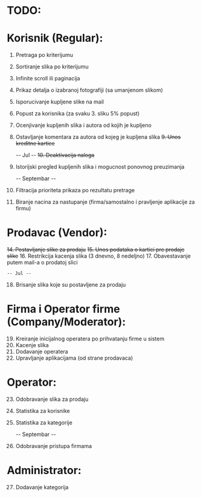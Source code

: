 # TODO:


# Korisnik (Regular):
1. Pretraga po kriterijumu
2. Sortiranje slika po kriterijumu
3. Infinite scroll ili paginacija
4. Prikaz detalja o izabranoj fotografiji (sa umanjenom slikom)
5. Isporucivanje kupljene slike na mail
6. Popust za korisnika (za svaku 3. sliku 5% popust)
7. Ocenjivanje kupljenih slika i autora od kojih je kupljeno
8. Ostavljanje komentara za autora od kojeg je kupljena slika
~~9. Unos kreditne kartice~~

    -- Jul --
~~10. Deaktivacija naloga~~
11. Istorijski pregled kupljenih slika i mogucnost ponovnog preuzimanja
    
    -- Septembar --
12. Filtracija prioriteta prikaza po rezultatu pretrage
13. Biranje nacina za nastupanje (firma/samostalno i pravljenje aplikacije za firmu)

# Prodavac (Vendor):
~~14. Postavljanje slike za prodaju~~
~~15. Unos podataka o kartici pre prodaje slike~~
16. Restrikcija kacenja slika (3 dnevno, 8 nedeljno)
17. Obavestavanje putem mail-a o prodatoj slici
    
    -- Jul -- 
18. Brisanje slika koje su postavljene za prodaju

# Firma i Operator firme (Company/Moderator):
19. Kreiranje inicijalnog operatera po prihvatanju firme u sistem
20. Kacenje slika
21. Dodavanje operatera
22. Upravljanje aplikacijama (od strane prodavaca)

# Operator:
23. Odobravanje slika za prodaju
24. Statistika za korisnike
25. Statistika za kategorije
    
    -- Septembar --
26. Odobravanje pristupa firmama


# Administrator: 
27. Dodavanje kategorija

